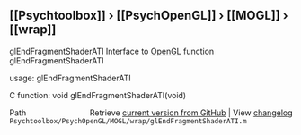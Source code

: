 ## [[Psychtoolbox]] &#8250; [[PsychOpenGL]] &#8250; [[MOGL]] &#8250; [[wrap]]

glEndFragmentShaderATI  Interface to [OpenGL](OpenGL) function glEndFragmentShaderATI  
  
usage:  glEndFragmentShaderATI  
  
C function:  void glEndFragmentShaderATI(void)  




<div class="code_header" style="text-align:right;">
  <span style="float:left;">Path&nbsp;&nbsp;</span> <span class="counter">Retrieve <a href=
  "https://raw.github.com/Psychtoolbox-3/Psychtoolbox-3/beta/Psychtoolbox/PsychOpenGL/MOGL/wrap/glEndFragmentShaderATI.m">current version from GitHub</a> | View <a href=
  "https://github.com/Psychtoolbox-3/Psychtoolbox-3/commits/beta/Psychtoolbox/PsychOpenGL/MOGL/wrap/glEndFragmentShaderATI.m">changelog</a></span>
</div>
<div class="code">
  <code>Psychtoolbox/PsychOpenGL/MOGL/wrap/glEndFragmentShaderATI.m</code>
</div>

